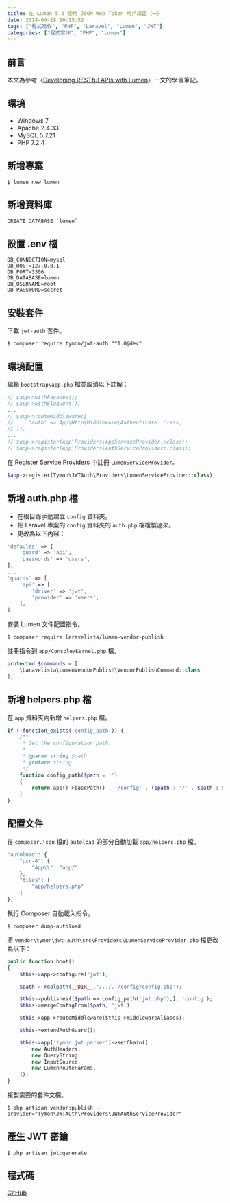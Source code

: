 ```yaml
---
title: 在 Lumen 5.6 使用 JSON Web Token 用戶認證（一）
date: 2018-04-18 10:15:52
tags: ["程式寫作", "PHP", "Laravel", "Lumen", "JWT"]
categories: ["程式寫作", "PHP", "Lumen"]
---
```


## 前言
本文為參考〈[Developing RESTful APIs with Lumen](https://auth0.com/blog/developing-restful-apis-with-lumen/)〉一文的學習筆記。

## 環境
- Windows 7
- Apache 2.4.33
- MySQL 5.7.21
- PHP 7.2.4

## 新增專案
```
$ lumen new lumen
```

## 新增資料庫
```
CREATE DATABASE `lumen`
```

## 設置 .env 檔
```
DB_CONNECTION=mysql
DB_HOST=127.0.0.1
DB_PORT=3306
DB_DATABASE=lumen
DB_USERNAME=root
DB_PASSWORD=secret
```

## 安裝套件
下載 `jwt-auth` 套件。
```
$ composer require tymon/jwt-auth:"^1.0@dev"
```

## 環境配置
編輯 `bootstrap\app.php` 檔並取消以下註解：
```PHP
// $app->withFacades();
// $app->withEloquent();
...
// $app->routeMiddleware([
//     'auth' => App\Http\Middleware\Authenticate::class,
// ]);
...
// $app->register(App\Providers\AppServiceProvider::class);
// $app->register(App\Providers\AuthServiceProvider::class);
```
在 Register Service Providers 中註冊 `LumenServiceProvider。`
```PHP
$app->register(Tymon\JWTAuth\Providers\LumenServiceProvider::class);
```
## 新增 auth.php 檔
- 在根目錄手動建立 `config` 資料夾。
- 把 Laravel 專案的 `config` 資料夾的 `auth.php` 檔複製過來。
- 更改為以下內容：

```PHP
'defaults' => [
    'guard' => 'api',
    'passwords' => 'users',
],
...
'guards' => [
    'api' => [
        'driver' => 'jwt',
        'provider' => 'users',
    ],
],
```
安裝 Lumen 文件配置指令。
```
$ composer require laravelista/lumen-vendor-publish
```
註冊指令到 `app/Console/Kernel.php` 檔。
```PHP
protected $commands = [
    \Laravelista\LumenVendorPublish\VendorPublishCommand::class
];
```
## 新增 helpers.php 檔
在 `app` 資料夾內新增 `helpers.php` 檔。
```PHP
if (!function_exists('config_path')) {
    /**
     * Get the configuration path.
     *
     * @param string $path
     * @return string
     */
    function config_path($path = '')
    {
        return app()->basePath() . '/config' . ($path ? '/' . $path : $path);
    }
}
```

## 配置文件
在 `composer.json` 檔的 `autoload` 的部分自動加載 `app/helpers.php` 檔。
```PHP
"autoload": {
    "psr-4": {
        "App\\": "app/"
    },
    "files": [
        "app/helpers.php"
    ]
},
```
執行 Composer 自動載入指令。
```
$ composer dump-autoload
```
將 `vendor\tymon\jwt-auth\src\Providers\LumenServiceProvider.php` 檔更改為以下：
```PHP
public function boot()
{
    $this->app->configure('jwt');

    $path = realpath(__DIR__.'/../../config/config.php');

    $this->publishes([$path => config_path('jwt.php'),], 'config');
    $this->mergeConfigFrom($path, 'jwt');

    $this->app->routeMiddleware($this->middlewareAliases);

    $this->extendAuthGuard();

    $this->app['tymon.jwt.parser']->setChain([
        new AuthHeaders,
        new QueryString,
        new InputSource,
        new LumenRouteParams,
    ]);
}
```
複製需要的套件文檔。
```
$ php artisan vendor:publish --provider="Tymon\JWTAuth\Providers\JWTAuthServiceProvider"
```
## 產生 JWT 密鑰
```
$ php artisan jwt:generate
```

## 程式碼
[GitHub](https://github.com/memochou1993/lumen-jwt)